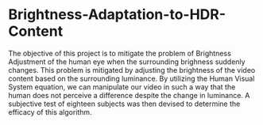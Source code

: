# Brightness-Adaptation-to-HDR-Content
 The objective of this project is to mitigate the problem of Brightness Adjustment of the human eye when the surrounding brighness suddenly changes. 
 This problem is mitigated by adjusting the brightness of the video content based on the surrounding luminance. By utilizing the Human Visual System equation, we can manipulate our video in such a way that the human does not perceive a difference despite the change in luminance. 
 A subjective test of eighteen subjects was then devised to determine the efficacy of this algorithm.  
